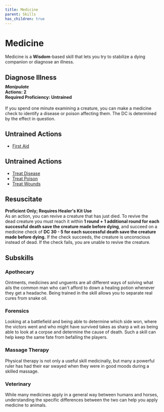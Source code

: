 ```yaml
---
title: Medicine
parent: Skills
has_children: true
---
```


# Medicine
Medicine is a **Wisdom**-based skill that lets you try to stabilize a dying companion or diagnose an illness.

## Diagnose Illness
<div style="margin-top:-10px;"></div>

#### *Manipulate*<br>**Actions:** 2<br>**Required Proficiency:** Untrained
If you spend one minute examining a creature, you can make a medicine check to identify a disease or poison affecting them. The DC is determined by the effect in question.

## Untrained Actions
* [First Aid](https://stormchaserroleplaying.com/stormchaserRPG/Skills/Medicine/FirstAid)

## Untrained Actions
* [Treat Disease](https://stormchaserroleplaying.com/stormchaserRPG/Skills/Medicine/Disease)
* [Treat Poison](https://stormchaserroleplaying.com/stormchaserRPG/Skills/Medicine/Poison)
* [Treat Wounds](https://stormchaserroleplaying.com/stormchaserRPG/Skills/Medicine/TreatWounds)

## Resuscitate
**Proficient Only; Requires Healer's Kit Use**<br>
As an action, you can revive a creature that has just died. To revive the dead creature you must reach it within **1 round + 1 additional round for each successful death save the creature made before dying**, and succeed on a medicine check of **DC 30 - 5 for each successful death save the creature made before dying.** If the check succeeds, the creature is unconscious instead of dead. If the check fails, you are unable to revive the creature.

## Subskills

### Apothecary
Ointments, medicines and unguents are all different ways of solving what ails the common man who can't afford to down a healing potion whenever they get a headache. Being trained in the skill allows you to separate real cures from snake oil.

### Forensics
Looking at a battlefield and being able to determine which side won, where the victors went and who might have survived takes as sharp a wit as being able to look at a corpse and determine the cause of death. Such a skill can help keep the same fate from befalling the players.

### Massage Therapy
Physical therapy is not only a useful skill medicinally, but many a powerful ruler has had their ear swayed when they were in good moods during a skilled massage. 

### Veterinary
While many medicines apply in a general way between humans and horses, understanding the specific differences between the two can help you apply medicine to animals. 
